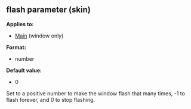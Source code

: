 ## flash parameter (skin)
**Applies to:**
+   [Main](/ref/%7Bskin%7D/control/main.md) (window only)
<!-- -->
**Format:**
+   number
<!-- -->
**Default value:**
+   0


Set to a positive number to make the window flash that many
times, -1 to flash forever, and 0 to stop flashing.